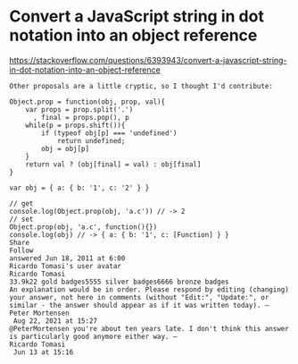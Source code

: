 # Convert a JavaScript string in dot notation into an object reference

https://stackoverflow.com/questions/6393943/convert-a-javascript-string-in-dot-notation-into-an-object-reference

```JS
Other proposals are a little cryptic, so I thought I'd contribute:

Object.prop = function(obj, prop, val){
    var props = prop.split('.')
      , final = props.pop(), p 
    while(p = props.shift()){
        if (typeof obj[p] === 'undefined')
            return undefined;
        obj = obj[p]
    }
    return val ? (obj[final] = val) : obj[final]
}

var obj = { a: { b: '1', c: '2' } }

// get
console.log(Object.prop(obj, 'a.c')) // -> 2
// set
Object.prop(obj, 'a.c', function(){})
console.log(obj) // -> { a: { b: '1', c: [Function] } }
Share
Follow
answered Jun 18, 2011 at 6:00
Ricardo Tomasi's user avatar
Ricardo Tomasi
33.9k22 gold badges5555 silver badges6666 bronze badges
An explanation would be in order. Please respond by editing (changing) your answer, not here in comments (without "Edit:", "Update:", or similar - the answer should appear as if it was written today). – 
Peter Mortensen
 Aug 22, 2021 at 15:27
@PeterMortensen you're about ten years late. I don't think this answer is particularly good anymore either way. – 
Ricardo Tomasi
 Jun 13 at 15:16 
 ```